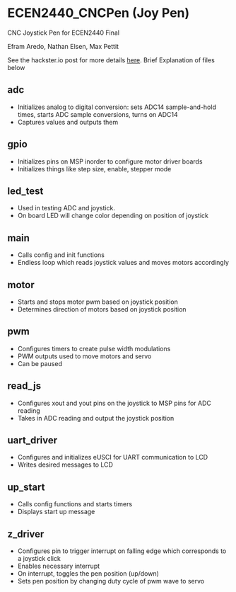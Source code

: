 # ECEN2440_CNCPen (Joy Pen)
CNC Joystick Pen for ECEN2440 Final

Efram Aredo, Nathan Elsen, Max Pettit

See the hackster.io post for more details [here](https://www.hackster.io/maxpettit/joy-pen-74b8a4).
Brief Explanation of files below

## adc 
* Initializes analog to digital conversion: sets ADC14 sample-and-hold times, starts ADC sample conversions, turns on ADC14
* Captures values and outputs them

## gpio 
* Initializes pins on MSP inorder to configure motor driver boards
* Initializes things like step size, enable, stepper mode

## led_test
* Used in testing ADC and joystick.
* On board LED will change color depending on position of joystick

## main 
* Calls config and init functions
* Endless loop which reads joystick values and moves motors accordingly

## motor
* Starts and stops motor pwm based on joystick position
* Determines direction of motors based on joystick position

## pwm 
* Configures timers to create pulse width modulations
* PWM outputs used to move motors and servo
* Can be paused

## read_js
* Configures xout and yout pins on the joystick to MSP pins for ADC reading
* Takes in ADC reading and output the joystick position

## uart_driver
* Configures and initializes eUSCI for UART communication to LCD
* Writes desired messages to LCD

## up_start
* Calls config functions and starts timers
* Displays start up message

## z_driver
* Configures pin to trigger interrupt on falling edge which corresponds to a joystick click
* Enables necessary interrupt
* On interrupt, toggles the pen position (up/down)
* Sets pen position by changing duty cycle of pwm wave to servo
